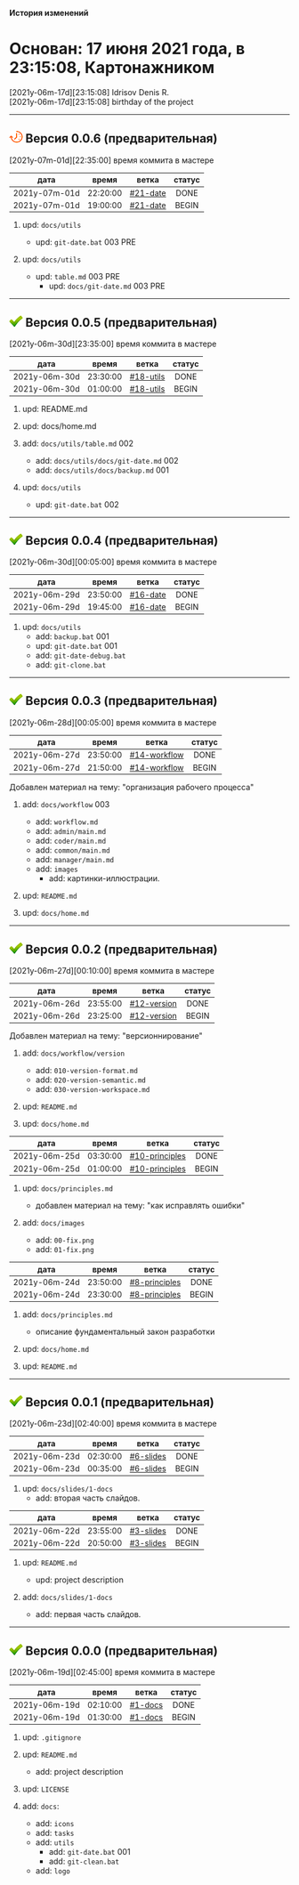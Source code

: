 [M]: #main  "история проекта"
[P]: icons/progress.png
[S]: icons/success.png
[B]: icons/bug.png

<a name="main"></a>
**История изменений**  

Основан: 17 июня 2021 года, в 23:15:08, Картонажником
=====================================================

[2021y-06m-17d][23:15:08] Idrisov Denis R.  
[2021y-06m-17d][23:15:08] birthday of the project  

---------------------------------------------------

<a name="v006"></a>
[![P]][M] **Версия 0.0.6 (предварительная)**  
--------------------------------------------
[2021y-07m-01d][22:35:00] время коммита в мастере  

|      дата     |  время   |    ветка   | статус |  
|:-------------:|:--------:|:----------:|:------:|  
| 2021y-07m-01d | 22:20:00 | [#21-date] | DONE   |  
| 2021y-07m-01d | 19:00:00 | [#21-date] | BEGIN  |  

1) upd: `docs/utils`
     - upd: `git-date.bat`        003 PRE

2) upd: `docs/utils`
     - upd: `table.md`            003 PRE
       - upd: `docs/git-date.md`    003 PRE

[#21-date]: tasks/2021y-07m-01d-0021-date.md

---------------------------------------------------

<a name="v005"></a>
[![S]][M] **Версия 0.0.5 (предварительная)**  
--------------------------------------------
[2021y-06m-30d][23:35:00] время коммита в мастере  

|      дата     |  время   |    ветка    | статус |  
|:-------------:|:--------:|:-----------:|:------:|  
| 2021y-06m-30d | 23:30:00 | [#18-utils] | DONE   |  
| 2021y-06m-30d | 01:00:00 | [#18-utils] | BEGIN  |  

1) upd: README.md  
2) upd: docs/home.md  

3) add: `docs/utils/table.md`               002  
     - add: `docs/utils/docs/git-date.md`     002  
     - add: `docs/utils/docs/backup.md`       001  

4) upd: `docs/utils`
     - upd: `git-date.bat` 002

[#18-utils]: tasks/2021y-06m-30d-0018-utils.md

---------------------------------------------------

<a name="v004"></a>
[![S]][M] **Версия 0.0.4 (предварительная)**  
--------------------------------------------
[2021y-06m-30d][00:05:00] время коммита в мастере  

|      дата     |  время   |   ветка    | статус |  
|:-------------:|:--------:|:----------:|:------:|  
| 2021y-06m-29d | 23:50:00 | [#16-date] | DONE   |  
| 2021y-06m-29d | 19:45:00 | [#16-date] | BEGIN  |  

1) upd: `docs/utils`
     - add: `backup.bat`         001  
     - upd: `git-date.bat`       001  
     - add: `git-date-debug.bat`  
     - add: `git-clone.bat`  

[#16-date]: tasks/2021y-06m-29d-0016-date.md

---------------------------------------------------

<a name="v003"></a>
[![S]][M] **Версия 0.0.3 (предварительная)**  
--------------------------------------------
[2021y-06m-28d][00:05:00] время коммита в мастере  

|      дата     |  время   |      ветка     | статус |  
|:-------------:|:--------:|:--------------:|:------:|  
| 2021y-06m-27d | 23:50:00 | [#14-workflow] | DONE   |  
| 2021y-06m-27d | 21:50:00 | [#14-workflow] | BEGIN  |  

Добавлен материал на тему: "организация рабочего процесса"

1) add: `docs/workflow`          003  
     - add: `workflow.md`  
     - add: `admin/main.md`  
     - add: `coder/main.md`  
     - add: `common/main.md`  
     - add: `manager/main.md`  
     - add: `images`  
       - add: картинки-иллюстрации.  

2) upd: `README.md`  
3) upd: `docs/home.md`  

[#14-workflow]: tasks/2021y-06m-27d-0014-workflow.md

---------------------------------------------------

<a name="v002"></a>
[![S]][M] **Версия 0.0.2 (предварительная)**  
--------------------------------------------
[2021y-06m-27d][00:10:00] время коммита в мастере  

|      дата     |  время   |     ветка     | статус |  
|:-------------:|:--------:|:-------------:|:------:|  
| 2021y-06m-26d | 23:55:00 | [#12-version] | DONE   |  
| 2021y-06m-26d | 23:25:00 | [#12-version] | BEGIN  |  

Добавлен материал на тему: "версионнирование"

1) add: `docs/workflow/version`  
     - add: `010-version-format.md`  
     - add: `020-version-semantic.md`  
     - add: `030-version-workspace.md`  

2) upd: `README.md`  
3) upd: `docs/home.md`  

[#12-version]: tasks/2021y-06m-26d-0012-version.md

|      дата     |  время   |       ветка      | статус |  
|:-------------:|:--------:|:----------------:|:------:|  
| 2021y-06m-25d | 03:30:00 | [#10-principles] | DONE   |  
| 2021y-06m-25d | 01:00:00 | [#10-principles] | BEGIN  |  

1) upd: `docs/principles.md`  
     - добавлен материал на тему: "как исправлять ошибки"

2) add: `docs/images`
     - add: `00-fix.png`
     - add: `01-fix.png`

[#10-principles]: tasks/2021y-06m-25d-0010-principles.md

|      дата     |  время   |      ветка      | статус |  
|:-------------:|:--------:|:---------------:|:------:|  
| 2021y-06m-24d | 23:50:00 | [#8-principles] | DONE   |  
| 2021y-06m-24d | 23:30:00 | [#8-principles] | BEGIN  |  

1) add: `docs/principles.md`  
     - описание фундаментальный закон разработки  

2) upd: `docs/home.md`  
3) upd: `README.md`  

[#8-principles]: tasks/2021y-06m-24d-0008-principles.md

---------------------------------------------------

<a name="v001"></a>
[![S]][M] **Версия 0.0.1 (предварительная)**  
--------------------------------------------
[2021y-06m-23d][02:40:00] время коммита в мастере  

|      дата     |  время   |    ветка    | статус |  
|:-------------:|:--------:|:-----------:|:------:|  
| 2021y-06m-23d | 02:30:00 | [#6-slides] | DONE   |  
| 2021y-06m-23d | 00:35:00 | [#6-slides] | BEGIN  |  

1) upd: `docs/slides/1-docs`  
     - add: вторая часть слайдов.  

[#6-slides]: tasks/2021y-06m-23d-0006-slides.md

|      дата     |  время   |    ветка    | статус |  
|:-------------:|:--------:|:-----------:|:------:|  
| 2021y-06m-22d | 23:55:00 | [#3-slides] | DONE   |  
| 2021y-06m-22d | 20:50:00 | [#3-slides] | BEGIN  |  

1) upd: `README.md`  
     - upd: project description  

2) add: `docs/slides/1-docs`  
     - add: первая часть слайдов.  

[#3-slides]: tasks/2021y-06m-22d-0003-slides.md

---------------------------------------------------

<a name="v000"></a>
[![S]][M] **Версия 0.0.0 (предварительная)**  
--------------------------------------------
[2021y-06m-19d][02:45:00] время коммита в мастере  

|      дата     |  время   |   ветка   | статус |  
|:-------------:|:--------:|:---------:|:------:|  
| 2021y-06m-19d | 02:10:00 | [#1-docs] | DONE   |  
| 2021y-06m-19d | 01:30:00 | [#1-docs] | BEGIN  |  

1) upd: `.gitignore`  

2) upd: `README.md`  
     - add: project description  

3) upd: `LICENSE`  

4) add: `docs`:  
     - add: `icons`  
     - add: `tasks`  
     - add: `utils`  
       - add: `git-date.bat`     001  
       - add: `git-clean.bat`  
     - add: `logo`  

[#1-docs]: tasks/2021y-06m-19d-0001-docs.md